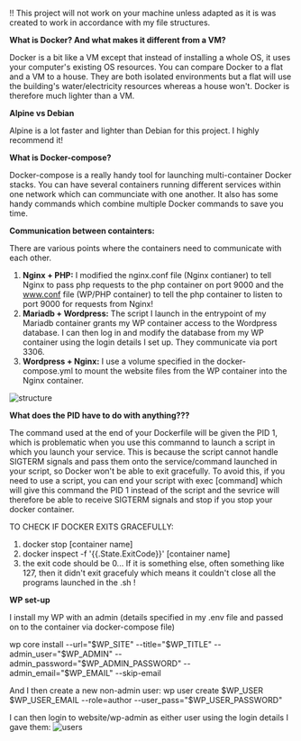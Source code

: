 !! This project will not work on your machine unless adapted as it is was created to work in accordance with my file structures.

**What is Docker? And what makes it different from a VM?**

Docker is a bit like a VM except that instead of installing a whole OS, it uses your computer's existing OS resources.
You can compare Docker to a flat and a VM to a house. They are both isolated environments but a flat will use the building's water/electricity resources whereas a house won't.
Docker is therefore much lighter than a VM.

**Alpine vs Debian**

Alpine is a lot faster and lighter than Debian for this project. I highly recommend it!

**What is Docker-compose?**

Docker-compose is a really handy tool for launching multi-container Docker stacks. 
You can have several containers running different services within one network which can communciate with one another.
It also has some handy commands which combine multiple Docker commands to save you time.

**Communication between containters:**

There are various points where the containers need to communicate with each other.
1) **Nginx + PHP:** I modified the nginx.conf file (Nginx contianer) to tell Nginx to pass php requests to the php container on port 9000 
and the www.conf file (WP/PHP container) to tell the php container to listen to port 9000 for requests from Nginx!
2) **Mariadb + Wordpress:** The script I launch in the entrypoint of my Mariadb container grants my WP container access to the Wordpress database. 
I can then log in and modify the database from my WP container using the login details I set up. They communicate via port 3306.
3) **Wordpress + Nginx:** I use a volume specified in the docker-compose.yml to mount the website files from the WP container into the Nginx container.

![structure](https://user-images.githubusercontent.com/52970539/123990604-345c0880-d9ca-11eb-81b2-c1d9d423c1cd.jpg)

**What does the PID have to do with anything???**

The command used at the end of your Dockerfile will be given the PID 1, which is problematic when you use this commannd to launch a script in which you launch your service. 
This is because the script cannot handle SIGTERM signals and pass them onto the service/command launched in your script, so Docker won't be able to exit gracefully. 
To avoid this, if you need to use a script, you can end your script with exec [command] which will give this command the PID 1 instead of the script 
and the sevrice will therefore be able to receive SIGTERM signals and stop if you stop your docker container. 

TO CHECK IF DOCKER EXITS GRACEFULLY:

1) docker stop [container name]
2) docker inspect -f '{{.State.ExitCode}}' [container name]
3) the exit code should be 0... If it is something else, often something like 127, then it didn't exit gracefuly which means it couldn't close all the programs launched in the .sh !

**WP set-up**

I install my WP with an admin (details specified in my .env file and passed on to the container via docker-compose file)

wp core install --url="$WP_SITE" --title="$WP_TITLE" --admin_user="$WP_ADMIN" --admin_password="$WP_ADMIN_PASSWORD" --admin_email="$WP_EMAIL" --skip-email

And I then create a new non-admin user:
wp user create $WP_USER $WP_USER_EMAIL --role=author --user_pass="$WP_USER_PASSWORD"

I can then login to website/wp-admin as either user using the login details I gave them:
![users](https://user-images.githubusercontent.com/52970539/123985382-b990ee80-d9c5-11eb-9e12-83eeb2dbcd0d.png)


